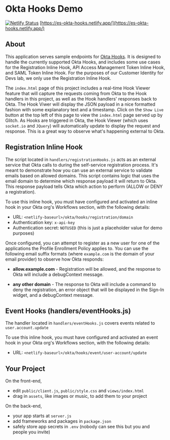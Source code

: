 # Okta Hooks Demo
[![Netlify Status](https://api.netlify.com/api/v1/badges/59c601fe-7220-4af6-8fa8-e82832f1c0db/deploy-status)](https://app.netlify.com/projects/es-okta-hooks/deploys)
[https://es-okta-hooks.netlify.app/](https://es-okta-hooks.netlify.app/)

## About

This application serves sample endpoints for [Okta Hooks](https://developer.okta.com/docs/reference/hooks/). It is designed to handle the currently supported Okta Hooks,
and includes some use cases for the Registration Inline Hook, API Access Management Token Inline Hook, and SAML Token Inline Hook. For the purposes of our Customer Identity for Devs lab, we only use the Registration Inline Hook.

The `index.html` page of this project includes a real-time Hook Viewer feature that will capture the requests coming from Okta to the Hook handlers in this project, as well as the Hook handlers' responses back to Okta.
The Hook Viwer will display the JSON payload in a nice formatted fashion with some explanatory text and a timestamp. Click on the `Show Live` button at the top left of this page to view the `index.html` page served up by Glitch.
As Hooks are triggered in Okta, the Hook Viewer (which uses `socket.io` and `JQuery`) will automatically update to display the request and response. This is a great way to observe what's happening external to Okta.

## Registration Inline Hook

The script located in `handlers/registrationHooks.js` acts as an external service that Okta calls to during the self-service registration process. It's meant to demonstrate how you can use an external service to validate emails based on allowed domains.
This script contains logic that uses the email domain to determine which response payload it will return to Okta. This response payload tells Okta which action to perform (ALLOW or DENY a registration).

To use this inline hook, you must have configured and activated an inline hook in your Okta org's Workflows section, with the following details:

- URL: `<netlify-baseurl>/okta/hooks/registration/domain`
- Authentication key: `x-api-key`
- Authentication secret: `NOTUSED` (this is just a placeholder value for demo purposes)

Once configured, you can attempt to register as a new user for one of the applications the Profile Enrollment Policy applies to. You can use the following email suffix formats (where `example.com` is the domain of your email provider) to observe how Okta responds:

- **allow.example.com** - Registration will be allowed, and the response to Okta will include a debugContext message.

- **any other domain** - The response to Okta will include a command to deny the registration, an error object that will be displayed in the Sign-In widget, and a debugContext message.

## Event Hooks (handlers/eventHooks.js)

The handler located in `handlers/eventHooks.js` covers events related to `user.account.update`

To use this inline hook, you must have configured and activated an event hook in your Okta org's Workflows section, with the following details:

- URL: `<netlify-baseurl>/okta/hooks/event/user-account/update`


## Your Project

On the front-end,

- edit `public/client.js`, `public/style.css` and `views/index.html`
- drag in `assets`, like images or music, to add them to your project

On the back-end,

- your app starts at `server.js`
- add frameworks and packages in `package.json`
- safely store app secrets in `.env` (nobody can see this but you and people you invite)


